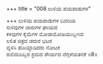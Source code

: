 +++
title = "008 ಲುಳಿಯ ಪಯಪಾಡುಗಳ"

+++
ಲುಳಿಯ ಪಯಪಾಡುಗಳ ಬವರಿಯ  
ಸುಳಿವುಗಳ ಜಾರುಗಳ ಘಾಯದ  
ಕಳವುಗಳ ಕೈಮೆಗಳ ಮೋಡಾಮೋಡಿಯುಬ್ಬಣದ  
ಲಲಿತ ಚಿತ್ರದ ಚದುರ ಭಟರ  
ವ್ವಳಿಸಿ ಹೊಯ್ದಾಡಿದರು ನೋಟಕ  
ರುಲಿದುದಿಬ್ಬರ ಶ್ರಮದ ಶೌರ್ಯದ ವೆಗ್ಗಳೆಯತನಕೆ     ॥8॥